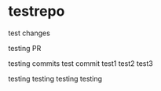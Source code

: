 # testrepo

test changes

testing PR

testing commits
test commit
test1
test2
test3

testing
testing
testing
testing